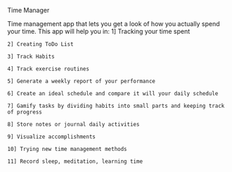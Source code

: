 Time Manager

Time management app that lets you get a look of how you actually spend your time.
This app will help you in:
    1] Tracking your time spent
    
    2] Creating ToDo List
    
    3] Track Habits
    
    4] Track exercise routines 
    
    5] Generate a weekly report of your performance
    
    6] Create an ideal schedule and compare it will your daily schedule
    
    7] Gamify tasks by dividing habits into small parts and keeping track of progress
    
    8] Store notes or journal daily activities
    
    9] Visualize accomplishments
    
    10] Trying new time management methods
    
    11] Record sleep, meditation, learning time
    




